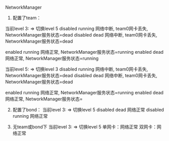 NetworkManager

1. 配置了team：

当前level 3:         => 切换level 5
disabled  running   网络中断, team0网卡丢失, NetworkManager服务状态=dead
disabled  dead      网络中断, team0网卡丢失, NetworkManager服务状态=dead

enabled running     网络正常, NetworkManager服务状态=running
enabled dead        网络正常, NetworkManager服务状态=running

当前level 5:         => 切换level 3
disabled  running   网络中断, team0网卡丢失, NetworkManager服务状态=dead
disabled  dead      网络中断, team0网卡丢失, NetworkManager服务状态=dead

enabled running     网络正常, NetworkManager服务状态=running
enabled dead        网络正常, NetworkManager服务状态=

2. 配置了bond：
当前level 3:         => 切换level 5
disabled  dead      网络正常
disabled  running   网络正常

3. 无team或bond下
当前level 3:         => 切换level 5
单网卡：网络正常
双网卡：网络正常